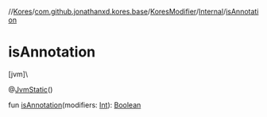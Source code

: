 //[Kores](../../../../index.md)/[com.github.jonathanxd.kores.base](../../index.md)/[KoresModifier](../index.md)/[Internal](index.md)/[isAnnotation](is-annotation.md)

# isAnnotation

[jvm]\

@[JvmStatic](https://kotlinlang.org/api/latest/jvm/stdlib/kotlin.jvm/-jvm-static/index.html)()

fun [isAnnotation](is-annotation.md)(modifiers: [Int](https://kotlinlang.org/api/latest/jvm/stdlib/kotlin/-int/index.html)): [Boolean](https://kotlinlang.org/api/latest/jvm/stdlib/kotlin/-boolean/index.html)
